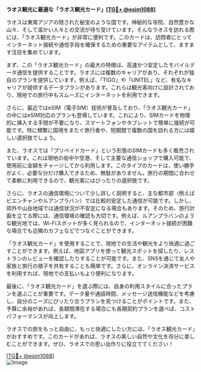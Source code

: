 **ラオス観光に最適な「ラオス観光カード」[[TG💪+ @esim1088](https://t.me/s/esim1088)]**

ラオスは東南アジアの隠された秘宝のような国です。神秘的な寺院、自然豊かな山々、そして温かい人々との交流が待ち受けています。そんなラオスを訪れる際には、「ラオス観光カード」が非常に便利です。このカードは、訪問者にとってインターネット接続や通信手段を確保するための重要なアイテムとして、ますます注目を集めています。

まず、この「ラオス観光カード」の最大の特徴は、高速かつ安定したモバイルデータ通信を提供することです。ラオスには複数のキャリアがあり、それぞれが独自のプランを提供しています。例えば、「TIGO」や「UNITEL」など、有名なキャリアが提供するデータプランがあります。これらは観光客向けに設計されており、現地での旅行中もスムーズにインターネットを利用できます。

さらに、最近ではeSIM（電子SIM）技術が普及しており、「ラオス観光カード」の中にはeSIM対応のプランも登場しています。これにより、SIMカードを物理的に挿入する手間が不要になり、スマートフォンやタブレットで簡単に接続が可能です。特に頻繁に国境をまたぐ旅行者や、短期間で複数の国を訪れる方には嬉しい選択肢でしょう。

また、ラオスでは「プリペイドカード」という形態のSIMカードも多く販売されています。これは現地の街中や空港、そして主要な通信ショップで購入可能で、使用前に金額をチャージしてから利用します。このタイプのカードは、使い勝手がよく、必要な分だけ購入できるため、無駄がありません。旅行の期間に合わせて柔軟に利用できるので、観光客にはぴったりの選択肢です。

さらに、ラオスの通信環境について少し詳しく説明すると、主な都市部（例えばビエンチャンやルアンプラバン）では比較的安定した通信が可能です。しかし、郊外や山岳地域では通信状況が不安定になる場合もあります。そのため、旅行計画を立てる際には、通信環境の確認も大切です。例えば、ルアンプラバンのような観光地では、Wi-Fiスポットが多く見られるので、インターネット接続が困難な場合でも近隣のカフェなどでつなぐことができます。

「ラオス観光カード」を使用することで、現地での生活や観光をより快適に過ごすことができます。例えば、地図アプリを使って観光スポットを探したり、レストランのレビューを確認したりすることが可能です。また、SNSを通じて友人や家族と旅行の様子を共有することも簡単です。さらに、オンライン決済サービスを利用すれば、現地での支払いもより便利になります。

最後に、「ラオス観光カード」を選ぶ際には、自身の利用スタイルに合ったプランを選ぶことが重要です。データ量や通話時間、メッセージ送信機能などを考慮し、自分のニーズにぴったり合うプランを見つけることがポイントです。また、予算に余裕があれば、長期間滞在する場合にも長期契約プランを選べば、コストパフォーマンスが向上します。

ラオスでの旅をもっと自由に、もっと快適にしたい方には、「ラオス観光カード」がおすすめです。このカードがあれば、ラオスの美しい自然や文化を存分に楽しむことができます。ぜひ、ラオスでの思い出作りに役立ててください！

[[TG💪+ @esim1088](https://t.me/s/esim1088)]  
![Image](https://i.postimg.cc/Y0z9fWf4/image.png)